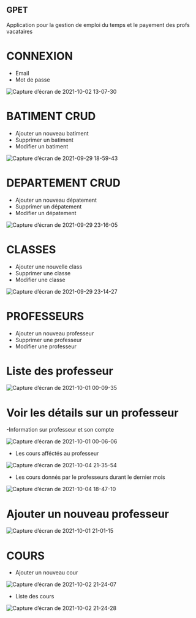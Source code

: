 ## GPET
Application pour la gestion de emploi du temps et le payement des profs vacataires

# CONNEXION
- Email
- Mot de passe

![Capture d’écran de 2021-10-02 13-07-30](https://user-images.githubusercontent.com/58815209/135717611-a64013d3-a614-4f2f-aade-cd30f8631ea4.png)


# BATIMENT CRUD
- Ajouter un nouveau batiment
- Supprimer un batiment
- Modifier un batiment

![Capture d’écran de 2021-09-29 18-59-43](https://user-images.githubusercontent.com/58815209/135332009-77d4cd83-78db-4dfa-8ff3-f619d2349e5d.png)

# DEPARTEMENT CRUD
- Ajouter un nouveau dépatement
- Supprimer un dépatement
- Modifier un dépatement

![Capture d’écran de 2021-09-29 23-16-05](https://user-images.githubusercontent.com/58815209/135361185-57f87700-af5d-40e7-81dc-5b05167e8e76.png)

# CLASSES
- Ajouter une nouvelle class
- Supprimer une classe
- Modifier une classe

![Capture d’écran de 2021-09-29 23-14-27](https://user-images.githubusercontent.com/58815209/135361124-1efeaab4-af5a-467e-b95b-ecbf91169552.png)

# PROFESSEURS
- Ajouter un nouveau professeur
- Supprimer une professeur
- Modifier une professeur

# Liste des professeur

![Capture d’écran de 2021-10-01 00-09-35](https://user-images.githubusercontent.com/58815209/135546646-9ceb1193-e126-47ad-83a9-210d25bea7b4.png)

# Voir les détails sur un professeur

-Information sur professeur et son compte

![Capture d’écran de 2021-10-01 00-06-06](https://user-images.githubusercontent.com/58815209/135546700-55b07744-856d-46f8-a002-9aa410d048d6.png)

- Les cours afféctés au professeur

![Capture d’écran de 2021-10-04 21-35-54](https://user-images.githubusercontent.com/58815209/135928156-2521963f-d970-47f7-8664-14fe403fa8e3.png)

- Les cours donnés par le professeurs durant le dernier mois

![Capture d’écran de 2021-10-04 18-47-10](https://user-images.githubusercontent.com/58815209/135907156-78237b0a-235b-4d78-ad5f-31c77c6f19e0.png)

# Ajouter un nouveau professeur

![Capture d’écran de 2021-10-01 21-01-15](https://user-images.githubusercontent.com/58815209/135732193-aacef2b4-8c14-4414-b34e-2c506d1c5081.png)

# COURS
- Ajouter un nouveau cour

![Capture d’écran de 2021-10-02 21-24-07](https://user-images.githubusercontent.com/58815209/135732171-00bfb60a-2bcc-430a-95ed-bdf13c2e63c6.png)

- Liste des cours

![Capture d’écran de 2021-10-02 21-24-28](https://user-images.githubusercontent.com/58815209/135732181-3ae265bb-be79-4641-bace-abc904a3ba84.png)



